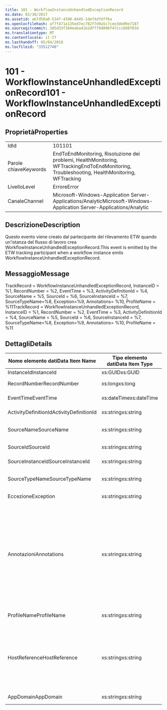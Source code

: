 ```yaml
---
title: 101 - WorkflowInstanceUnhandledExceptionRecord
ms.date: 03/30/2017
ms.assetid: ab7d50a0-5347-4390-8445-1def4dfdff6a
ms.openlocfilehash: af7f471e135ed7ec782f7d9a5c7cee3de09e7187
ms.sourcegitcommit: 3d5d33f384eeba41b2dff79d096f47ccc8d8f03d
ms.translationtype: MT
ms.contentlocale: it-IT
ms.lasthandoff: 05/04/2018
ms.locfileid: "33512740"
---
```

# <a name="101---workflowinstanceunhandledexceptionrecord"></a><span data-ttu-id="ecc65-102">101 - WorkflowInstanceUnhandledExceptionRecord</span><span class="sxs-lookup"><span data-stu-id="ecc65-102">101 - WorkflowInstanceUnhandledExceptionRecord</span></span>
## <a name="properties"></a><span data-ttu-id="ecc65-103">Proprietà</span><span class="sxs-lookup"><span data-stu-id="ecc65-103">Properties</span></span>  
  
|||  
|-|-|  
|<span data-ttu-id="ecc65-104">Id</span><span class="sxs-lookup"><span data-stu-id="ecc65-104">Id</span></span>|<span data-ttu-id="ecc65-105">101</span><span class="sxs-lookup"><span data-stu-id="ecc65-105">101</span></span>|  
|<span data-ttu-id="ecc65-106">Parole chiave</span><span class="sxs-lookup"><span data-stu-id="ecc65-106">Keywords</span></span>|<span data-ttu-id="ecc65-107">EndToEndMonitoring, Risoluzione dei problemi, HealthMonitoring, WFTracking</span><span class="sxs-lookup"><span data-stu-id="ecc65-107">EndToEndMonitoring, Troubleshooting, HealthMonitoring, WFTracking</span></span>|  
|<span data-ttu-id="ecc65-108">Livello</span><span class="sxs-lookup"><span data-stu-id="ecc65-108">Level</span></span>|<span data-ttu-id="ecc65-109">Errore</span><span class="sxs-lookup"><span data-stu-id="ecc65-109">Error</span></span>|  
|<span data-ttu-id="ecc65-110">Canale</span><span class="sxs-lookup"><span data-stu-id="ecc65-110">Channel</span></span>|<span data-ttu-id="ecc65-111">Microsoft-Windows-Application Server-Applications/Analytic</span><span class="sxs-lookup"><span data-stu-id="ecc65-111">Microsoft-Windows-Application Server-Applications/Analytic</span></span>|  
  
## <a name="description"></a><span data-ttu-id="ecc65-112">Descrizione</span><span class="sxs-lookup"><span data-stu-id="ecc65-112">Description</span></span>  
 <span data-ttu-id="ecc65-113">Questo evento viene creato dal partecipante del rilevamento ETW quando un'istanza del flusso di lavoro crea WorkflowInstanceUnhandledExceptionRecord.</span><span class="sxs-lookup"><span data-stu-id="ecc65-113">This event is emitted by the ETW tracking participant when a workflow instance emits WorkflowInstanceUnhandledExceptionRecord.</span></span>  
  
## <a name="message"></a><span data-ttu-id="ecc65-114">Messaggio</span><span class="sxs-lookup"><span data-stu-id="ecc65-114">Message</span></span>  
 <span data-ttu-id="ecc65-115">TrackRecord = WorkflowInstanceUnhandledExceptionRecord, InstanceID = %1, RecordNumber = %2, EventTime = %3, ActivityDefinitionId = %4, SourceName = %5, SourceId = %6, SourceInstanceId = %7, SourceTypeName=%8, Exception=%9, Annotations= %10, ProfileName = %11</span><span class="sxs-lookup"><span data-stu-id="ecc65-115">TrackRecord = WorkflowInstanceUnhandledExceptionRecord, InstanceID = %1, RecordNumber = %2, EventTime = %3, ActivityDefinitionId = %4, SourceName = %5, SourceId = %6, SourceInstanceId = %7, SourceTypeName=%8, Exception=%9, Annotations= %10, ProfileName = %11</span></span>  
  
## <a name="details"></a><span data-ttu-id="ecc65-116">Dettagli</span><span class="sxs-lookup"><span data-stu-id="ecc65-116">Details</span></span>  
  
|<span data-ttu-id="ecc65-117">Nome elemento dati</span><span class="sxs-lookup"><span data-stu-id="ecc65-117">Data Item Name</span></span>|<span data-ttu-id="ecc65-118">Tipo elemento dati</span><span class="sxs-lookup"><span data-stu-id="ecc65-118">Data Item Type</span></span>|<span data-ttu-id="ecc65-119">Descrizione</span><span class="sxs-lookup"><span data-stu-id="ecc65-119">Description</span></span>|  
|--------------------|--------------------|-----------------|  
|<span data-ttu-id="ecc65-120">InstanceId</span><span class="sxs-lookup"><span data-stu-id="ecc65-120">InstanceId</span></span>|<span data-ttu-id="ecc65-121">xs:GUID</span><span class="sxs-lookup"><span data-stu-id="ecc65-121">xs:GUID</span></span>|<span data-ttu-id="ecc65-122">ID istanza del flusso di lavoro.</span><span class="sxs-lookup"><span data-stu-id="ecc65-122">The instance id for the workflow</span></span>|  
|<span data-ttu-id="ecc65-123">RecordNumber</span><span class="sxs-lookup"><span data-stu-id="ecc65-123">RecordNumber</span></span>|<span data-ttu-id="ecc65-124">xs:long</span><span class="sxs-lookup"><span data-stu-id="ecc65-124">xs:long</span></span>|<span data-ttu-id="ecc65-125">Numero di sequenza del record creato.</span><span class="sxs-lookup"><span data-stu-id="ecc65-125">The sequence number of the emitted record</span></span>|  
|<span data-ttu-id="ecc65-126">EventTime</span><span class="sxs-lookup"><span data-stu-id="ecc65-126">EventTime</span></span>|<span data-ttu-id="ecc65-127">xs:dateTime</span><span class="sxs-lookup"><span data-stu-id="ecc65-127">xs:dateTime</span></span>|<span data-ttu-id="ecc65-128">Ora di creazione dell'evento in UTC.</span><span class="sxs-lookup"><span data-stu-id="ecc65-128">The time in UTC when the event was emitted</span></span>|  
|<span data-ttu-id="ecc65-129">ActivityDefinitionId</span><span class="sxs-lookup"><span data-stu-id="ecc65-129">ActivityDefinitionId</span></span>|<span data-ttu-id="ecc65-130">xs:string</span><span class="sxs-lookup"><span data-stu-id="ecc65-130">xs:string</span></span>|<span data-ttu-id="ecc65-131">Nome dell'attività radice nel flusso di lavoro.</span><span class="sxs-lookup"><span data-stu-id="ecc65-131">The name of the root activity in the workflow</span></span>|  
|<span data-ttu-id="ecc65-132">SourceName</span><span class="sxs-lookup"><span data-stu-id="ecc65-132">SourceName</span></span>|<span data-ttu-id="ecc65-133">xs:string</span><span class="sxs-lookup"><span data-stu-id="ecc65-133">xs:string</span></span>|<span data-ttu-id="ecc65-134">Nome dell'attività di origine in cui si è verificato un errore che ha comportato l'eccezione unhandledException.</span><span class="sxs-lookup"><span data-stu-id="ecc65-134">The source activity name that faulted resulting in the unhandledException</span></span>|  
|<span data-ttu-id="ecc65-135">SourceId</span><span class="sxs-lookup"><span data-stu-id="ecc65-135">SourceId</span></span>|<span data-ttu-id="ecc65-136">xs:string</span><span class="sxs-lookup"><span data-stu-id="ecc65-136">xs:string</span></span>|<span data-ttu-id="ecc65-137">ID attività dell'attività di origine dell'errore.</span><span class="sxs-lookup"><span data-stu-id="ecc65-137">The activity id of the fault source activity</span></span>|  
|<span data-ttu-id="ecc65-138">SourceInstanceId</span><span class="sxs-lookup"><span data-stu-id="ecc65-138">SourceInstanceId</span></span>|<span data-ttu-id="ecc65-139">xs:string</span><span class="sxs-lookup"><span data-stu-id="ecc65-139">xs:string</span></span>|<span data-ttu-id="ecc65-140">ID istanza dell'attività di origine dell'errore.</span><span class="sxs-lookup"><span data-stu-id="ecc65-140">The activity instance id of the fault source activity</span></span>|  
|<span data-ttu-id="ecc65-141">SourceTypeName</span><span class="sxs-lookup"><span data-stu-id="ecc65-141">SourceTypeName</span></span>|<span data-ttu-id="ecc65-142">xs:string</span><span class="sxs-lookup"><span data-stu-id="ecc65-142">xs:string</span></span>|<span data-ttu-id="ecc65-143">Nome del tipo dell'attività di origine in cui si è verificato un errore che ha comportato l'eccezione unhandledException.</span><span class="sxs-lookup"><span data-stu-id="ecc65-143">The source activity type name that faulted resulting in the unhandledException</span></span>|  
|<span data-ttu-id="ecc65-144">Eccezione</span><span class="sxs-lookup"><span data-stu-id="ecc65-144">Exception</span></span>|<span data-ttu-id="ecc65-145">xs:string</span><span class="sxs-lookup"><span data-stu-id="ecc65-145">xs:string</span></span>|<span data-ttu-id="ecc65-146">Dettagli dell'eccezione non gestita.</span><span class="sxs-lookup"><span data-stu-id="ecc65-146">The exception details for the unhandled exception</span></span>|  
|<span data-ttu-id="ecc65-147">Annotazioni</span><span class="sxs-lookup"><span data-stu-id="ecc65-147">Annotations</span></span>|<span data-ttu-id="ecc65-148">xs:string</span><span class="sxs-lookup"><span data-stu-id="ecc65-148">xs:string</span></span>|<span data-ttu-id="ecc65-149">Annotazioni aggiunte a questo evento.</span><span class="sxs-lookup"><span data-stu-id="ecc65-149">The annotations that were added to this event.</span></span>  <span data-ttu-id="ecc65-150">I valori vengono archiviati in un elemento xml nel formato \<elementi >\< nome elemento = "Nomeannotazione" Type = "> Valoreannotazione\</item > \< /items >.</span><span class="sxs-lookup"><span data-stu-id="ecc65-150">The values are stored in an xml element in the format \<items>\< item  name = "annotationName" type="System.String">annotationValue\</item>\</items>.</span></span>  <span data-ttu-id="ecc65-151">Se viene specificata alcuna annotazione, la stringa contiene \<elementi / >.</span><span class="sxs-lookup"><span data-stu-id="ecc65-151">If no annotations are specified then the string contains \<items/>.</span></span> <span data-ttu-id="ecc65-152">La dimensione dell'evento ETW è limitata da quella del buffer ETW o dal payload massimo per un evento ETW.</span><span class="sxs-lookup"><span data-stu-id="ecc65-152">The ETW event size is limited by the ETW buffer size or the max payload for an ETW event.</span></span> <span data-ttu-id="ecc65-153">Se la dimensione dell'evento supera i limiti ETW, l'evento viene troncato eliminando le annotazioni e sostituendo il valore di annotazione con \<elementi >...  \< /items >.</span><span class="sxs-lookup"><span data-stu-id="ecc65-153">If the size of the event exceeds the ETW limits, then the event is truncated by dropping the annotations and replacing the annotation value with \<items>...\</items>.</span></span>|  
|<span data-ttu-id="ecc65-154">ProfileName</span><span class="sxs-lookup"><span data-stu-id="ecc65-154">ProfileName</span></span>|<span data-ttu-id="ecc65-155">xs:string</span><span class="sxs-lookup"><span data-stu-id="ecc65-155">xs:string</span></span>|<span data-ttu-id="ecc65-156">Nome o profilo di rilevamento che ha determinato la creazione di questo evento.</span><span class="sxs-lookup"><span data-stu-id="ecc65-156">The name or the tracking profile that resulted in this event being emitted</span></span>|  
|<span data-ttu-id="ecc65-157">HostReference</span><span class="sxs-lookup"><span data-stu-id="ecc65-157">HostReference</span></span>|<span data-ttu-id="ecc65-158">xs:string</span><span class="sxs-lookup"><span data-stu-id="ecc65-158">xs:string</span></span>|<span data-ttu-id="ecc65-159">Per i servizi ospitati su Web questo campo identifica in modo univoco il servizio nella gerarchia Web.</span><span class="sxs-lookup"><span data-stu-id="ecc65-159">For web hosted services, this field uniquely identifies the service in the web hierarchy.</span></span>  <span data-ttu-id="ecc65-160">Di formato viene definito come ' nome sito Web dell'applicazione virtuale percorso&#124;percorso virtuale servizio&#124;nomeservizio ' esempio: ' Default Web Site/CalculatorApplication&#124;/CalculatorService.svc&#124;CalculatorService'</span><span class="sxs-lookup"><span data-stu-id="ecc65-160">It's format is defined as 'Web Site Name Application Virtual Path&#124;Service Virtual Path&#124;ServiceName' Example: 'Default Web Site/CalculatorApplication&#124;/CalculatorService.svc&#124;CalculatorService'</span></span>|  
|<span data-ttu-id="ecc65-161">AppDomain</span><span class="sxs-lookup"><span data-stu-id="ecc65-161">AppDomain</span></span>|<span data-ttu-id="ecc65-162">xs:string</span><span class="sxs-lookup"><span data-stu-id="ecc65-162">xs:string</span></span>|<span data-ttu-id="ecc65-163">Stringa restituita da AppDomain.CurrentDomain.FriendlyName.</span><span class="sxs-lookup"><span data-stu-id="ecc65-163">The string returned by AppDomain.CurrentDomain.FriendlyName.</span></span>|
